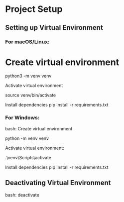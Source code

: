 # Project Setup

## Setting up Virtual Environment

### For macOS/Linux:

# Create virtual environment

python3 -m venv venv

Activate virtual environment

source venv/bin/activate

Install dependencies
pip install -r requirements.txt


### For Windows:

bash: Create virtual environment

python -m venv venv

Activate virtual environment:

.\venv\Scripts\activate

Install dependencies
pip install -r requirements.txt

## Deactivating Virtual Environment

bash:
deactivate
